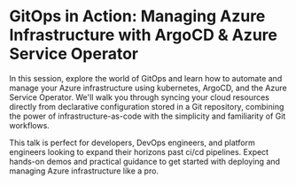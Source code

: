 # GitOps in Action: Managing Azure Infrastructure with ArgoCD & Azure Service Operator

In this session, explore the world of GitOps and learn how to automate and manage your Azure infrastructure using kubernetes, ArgoCD, and the Azure Service Operator. We'll walk you through syncing your cloud resources directly from declarative configuration stored in a Git repository, combining the power of infrastructure-as-code with the simplicity and familiarity of Git workflows.

This talk is perfect for developers, DevOps engineers, and platform engineers looking to expand their horizons past ci/cd pipelines. Expect hands-on demos and practical guidance to get started with deploying and managing Azure infrastructure like a pro.